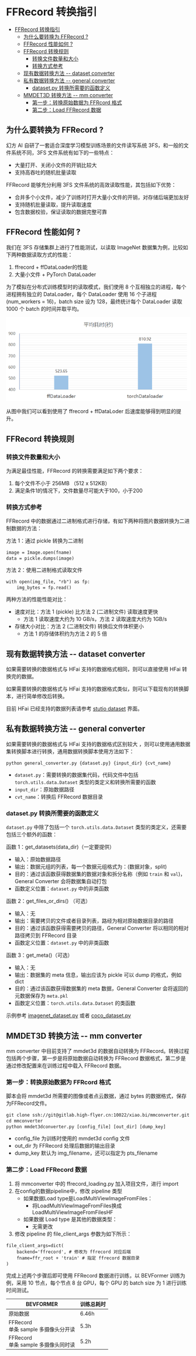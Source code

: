 # FFRecord 转换指引

- [FFRecord 转换指引](#ffrecord-转换指引)
  - [为什么要转换为 FFRecord ?](#为什么要转换为-ffrecord-)
  - [FFRecord 性能如何 ?](#ffrecord-性能如何-)
  - [FFRecord 转换规则](#ffrecord-转换规则)
    - [转换文件数量和大小](#转换文件数量和大小)
    - [转换方式参考](#转换方式参考)
  - [现有数据转换方法 -- dataset converter](#现有数据转换方法----dataset-converter)
  - [私有数据转换方法 -- general converter](#私有数据转换方法----general-converter)
    - [dataset.py 转换所需要的函数定义](#datasetpy-转换所需要的函数定义)
  - [MMDET3D 转换方法 -- mm converter](#mmdet3d-转换方法----mm-converter)
    - [第一步：转换原始数据为 FFRcord 格式](#第一步转换原始数据为-ffrcord-格式)
    - [第二步：Load FFRecord 数据](#第二步load-ffrecord-数据)


## 为什么要转换为 FFRecord ?
幻方 AI 自研了一套适合深度学习模型训练场景的文件读写系统 3FS，和一般的文件系统不同，3FS 文件系统有如下的一些特点：

- 大量打开、关闭小文件的开销比较大
- 支持高吞吐的随机批量读取

FFRecord 能够充分利用 3FS 文件系统的高效读取性能，其包括如下优势：
- 合并多个小文件，减少了训练时打开大量小文件的开销，对存储后端更加友好
- 支持随机批量读取，提升读取速度
- 包含数据校验，保证读取的数据完整可靠

## FFRecord 性能如何 ?
我们在 3FS 存储集群上进行了性能测试，以读取 ImageNet 数据集为例，比较如下两种数据读取方式的性能：
1. ffrecord + ffDataLoader的性能
2. 大量小文件 + PyTorch DataLoader 

为了模拟在分布式训练模型时的读取模式，我们使用 8 个互相独立的进程，每个进程拥有独立的 DataLoader，每个 DataLoader 使用 16 个子进程 (num_workers = 16)，batch size 设为 128，最终统计每个 DataLoader 读取 1000 个 batch 的时间并取平均。

![](./compare_ffr.jpg)

从图中我们可以看到使用了 ffrecord + ffDataLoder 后速度能够得到明显的提升。

## FFRecord 转换规则
### 转换文件数量和大小
为满足最佳性能，FFRecord 的转换需要满足如下两个要求：
1. 每个文件不小于 256MB （512 x 512KB）
2. 满足条件1的情况下，文件数量尽可能大于100，小于200

### 转换方式参考
FFRecord 中的数据通过二进制格式进行存储，有如下两种将图片数据转换为二进制数据的方法：

方法 1：通过 pickle 转换为二进制
```
image = Image.open(fname)
data = pickle.dumps(image)
```

方法 2：使用二进制格式读取文件
```
with open(img_file, "rb") as fp:
    img_bytes = fp.read()
```

两种方法的性能性能对比：

- 速度对比：方法 1 (pickle) 比方法 2 (二进制文件) 读取速度更快
    - 方法 1 读取速度大约为 10 GB/s，方法 2 读取速度大约为 1GB/s
- 存储大小对比：方法 2 (二进制文件) 转换后文件体积更小
    - 方法 1 的存储体积约为方法 2 的 5 倍


## 现有数据转换方法 -- dataset converter

如果需要转换的数据格式与 HFai 支持的数据格式相同，则可以直接使用 HFai 转换完的数据。

如果需要转换的数据格式与 HFai 支持的数据格式类似，则可以下载现有的转换脚本，进行简单修改后转换。

目前 HFai 已经支持的数据列表请参考 [stutio dataset](http://studio.yinghuo.high-flyer.cn/#/datasets) 界面。



## 私有数据转换方法 -- general converter

如果需要转换的数据格式与 HFai 支持的数据格式区别较大
，则可以使用通用数据集转换脚本进行转换，通用数据转换脚本使用方法如下：
```
python general_converter.py {dataset.py} {input_dir} {cvt_name}
```

- `dataset.py`：需要转换的数据集代码，代码文件中包括 `torch.utils.data.Dataset` 类型的类定义和转换所需要的函数
- `input_dir`：原始数据路径
- `cvt_name`：转换后 FFRecord 数据目录

### dataset.py 转换所需要的函数定义

`dataset.py` 中除了包括一个 `torch.utils.data.Dataset` 类型的类定义，还需要包括三个额外的函数：

函数 1：get_datasets(data_dir)（一定要提供） 
- 输入：原始数据路径
- 输出：数据元组的列表，每一个数据元组格式为：(数据对象，split)
- 目的：通过该函数获得数据集的数据对象和拆分名称（例如 `train` 和 `val`)，General Converter 会将数据集自动打包
- 函数定义位置：`dataset.py` 中的非类函数

函数 2：get_files_or_dirs() （可选）
- 输入：无
- 输出：需要拷贝的文件或者目录列表，路经为相对原始数据目录的路径
- 目的：通过该函数获得需要拷贝的路径，General Converter 将以相同的相对路径拷贝到 FFRecord 目录
- 函数定义位置：`dataset.py` 中的非类函数

函数 3：get_meta()（可选）
- 输入：无
- 输出：数据集的 meta 信息，输出应该为 pickle 可以 dump 的格式，例如 dict
- 目的：通过该函数获得数据集的 meta 数据，General Converter 会将返回的元数据保存为 `meta.pkl`
- 函数定义位置：`torch.utils.data.Dataset` 的类函数

示例参考 [imagenet_dataset.py](general_converter/imagenet_dataset.py) 或者 [coco_dataset.py](general_converter/coco_dataset.py)

## MMDET3D 转换方法 -- mm converter
mm converter 中目前支持了 mmdet3d 的数据自动转换为 FFRecord。转换过程包括两个步骤，第一步是将原始数据自动转换为 FFRecord 数据格式，第二步是通过修改配置来在训练过程中载入 FFRecord 数据。

### 第一步：转换原始数据为 FFRcord 格式
脚本会将 mmdet3d 所需要的图像或者点云数据，通过 bytes 的数据格式，保存为FFRecord文件。
```
git clone ssh://git@gitlab.high-flyer.cn:10022/xiao.bi/mmconverter.git
cd mmconverter
python mmdet3dconverter.py [config_file] [out_dir] [dump_key]
```
- config_file 为训练时使用的 mmdet3d config 文件
- out_dir 为 FFRecord 处理后数据的输出目录
- dump_key 默认为 img_filename，还可以指定为 pts_filename


### 第二步：Load FFRecord 数据

1. 将 mmconverter 中的 ffrecord_loading.py 加入项目文件，进行 import
2. 在config的数据pipeline中，修改 pipeline 类型
    - 如果数据Load type是LoadMultiViewImageFromFiles：
        - 将LoadMultiViewImageFromFiles换成LoadMultiViewImageFromFilesHF
    - 如果数据 Load type 是其他的数据类型：
        - 无需更改
3. 修改 pipeline 的 file_client_args 参数为如下所示：
```
file_client_args=dict(
    backend='ffrecord', # 修改为 ffrecord 对应后端
    fname=ffr_root + 'train' # 指定 ffrecord 数据目录
)
```

完成上述两个步骤后即可使用 FFRecord 数据进行训练，以 BEVFormer 训练为例，采用 10 节点，每个节点 8 台 GPU，每个 GPU 的 batch size 为 1 进行训练时间测试。

<!-- |  BEVFORMER | 数据读取+处理耗时| 单Iter耗时| 训练总耗时 |
|  ----  | ----  | --- | --- |
|原始数据|	50th iter: 2.63s<br>others: 0.219s	|50th iter: 4.618<br>others: 2.267|	6.46h|
|FFRecord<br>单条 sample 多摄像头分开读| 50th iter: 2.279<br>others: 0.16| 50th iter: 4.159<br>others: 2.00| 5.3h|
|FFRecord<br>单条 sample 多摄像头同时读|50th iter: 2.22<br>others: 0.15	|50th iter: 4.06<br>others: 1.98	|5.2h| -->

|  BEVFORMER | 训练总耗时 |
|  ----   | --- |
|原始数据|	6.46h|
|FFRecord<br>单条 sample 多摄像头分开读| 5.3h|
|FFRecord<br>单条 sample 多摄像头同时读|5.2h|
